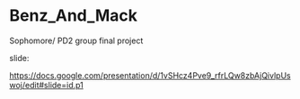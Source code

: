 # Benz_And_Mack
Sophomore/ PD2 group final project

slide:

https://docs.google.com/presentation/d/1vSHcz4Pve9_rfrLQw8zbAjQivlpUswoj/edit#slide=id.p1
